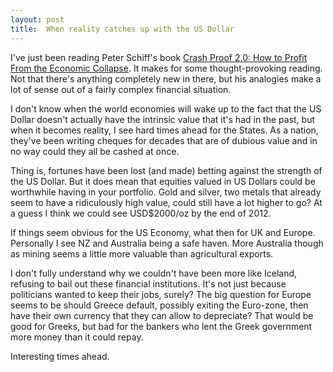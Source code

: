 ```yaml
---
layout: post
title:  When reality catches up with the US Dollar
---
```

I've just been reading Peter Schiff's book [Crash Proof 2.0: How to Profit From the Economic Collapse](http://www.amazon.co.uk/gp/product/047047453X/ref=as_li_ss_tl?ie=UTF8&tag=davewasthere-21&linkCode=as2&camp=1634&creative=19450&creativeASIN=047047453X). It makes for some thought-provoking reading. Not that there's anything completely new in there, but his analogies make a lot of sense out of a fairly complex financial situation.

I don't know when the world economies will wake up to the fact that the US Dollar doesn't actually have the intrinsic value that it's had in the past, but when it becomes reality, I see hard times ahead for the States. As a nation, they've been writing cheques for decades that are of dubious value and in no way could they all be cashed at once.

Thing is, fortunes have been lost (and made) betting against the strength of the US Dollar. But it does mean that equities valued in US Dollars could be worthwhile having in your portfolio. Gold and silver, two metals that already seem to have a ridiculously high value, could still have a lot higher to go? At a guess I think we could see USD$2000/oz by the end of 2012.

If things seem obvious for the US Economy, what then for UK and Europe. Personally I see NZ and Australia being a safe haven. More Australia though as mining seems a little more valuable than agricultural exports.

I don't fully understand why we couldn't have been more like Iceland, refusing to bail out these financial institutions. It's not just because politicians wanted to keep their jobs, surely? The big question for Europe seems to be should Greece default, possibly exiting the Euro-zone, then have their own currency that they can allow to depreciate? That would be good for Greeks, but bad for the bankers who lent the Greek government more money than it could repay.

Interesting times ahead.